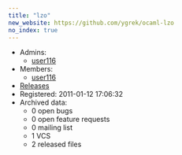 ```yaml
---
title: "lzo"
new_website: https://github.com/ygrek/ocaml-lzo
no_index: true
---
```


* Admins:
  * [user116](/users/user116)
* Members:
  * [user116](/users/user116)
* [Releases](https://download.ocamlcore.org/lzo)
* Registered: 2011-01-12 17:06:32
* Archived data:
  * 0 open bugs
  * 0 open feature requests
  * 0 mailing list
  * 1 VCS
  * 2 released files
